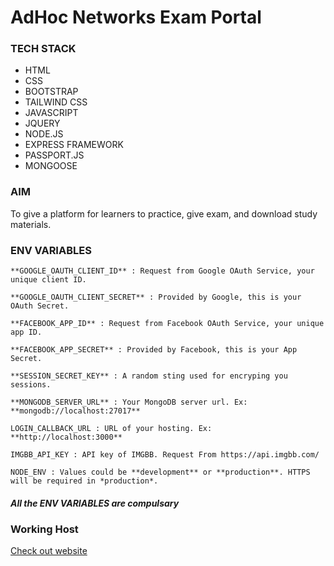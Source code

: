 # AdHoc Networks Exam Portal
### TECH STACK
* HTML
* CSS
* BOOTSTRAP
* TAILWIND CSS
* JAVASCRIPT
* JQUERY
* NODE.JS
* EXPRESS FRAMEWORK
* PASSPORT.JS
* MONGOOSE
### AIM
To give a platform for learners to practice, give exam, and download study materials.
### ENV VARIABLES
```
**GOOGLE_OAUTH_CLIENT_ID** : Request from Google OAuth Service, your unique client ID.
```
```
**GOOGLE_OAUTH_CLIENT_SECRET** : Provided by Google, this is your OAuth Secret.
```
```
**FACEBOOK_APP_ID** : Request from Facebook OAuth Service, your unique app ID.
```
```
**FACEBOOK_APP_SECRET** : Provided by Facebook, this is your App Secret.
```
```
**SESSION_SECRET_KEY** : A random sting used for encryping you sessions.
```
```
**MONGODB_SERVER_URL** : Your MongoDB server url. Ex: **mongodb://localhost:27017**
```
```
LOGIN_CALLBACK_URL : URL of your hosting. Ex: **http://localhost:3000**
```
```
IMGBB_API_KEY : API key of IMGBB. Request From https://api.imgbb.com/
```
```
NODE_ENV : Values could be **development** or **production**. HTTPS will be required in *production*.
```
##### All the ENV VARIABLES are compulsary
### Working Host
[Check out website](http://adhocexams.herokuapp.com/)
